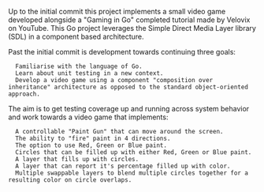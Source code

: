 Up to the initial commit this project implements a small video game developed alongside a "Gaming in Go" completed tutorial made by Velovix on YouTube. This Go project leverages the Simple Direct Media Layer library (SDL) in a component based architecture.

Past the initial commit is development towards continuing three goals:

      Familiarise with the language of Go.
      Learn about unit testing in a new context.
      Develop a video game using a component "composition over inheritance" architecture as opposed to the standard object-oriented approach.
  
The aim is to get testing coverage up and running across system behavior and work towards a video game that implements:

      A controllable "Paint Gun" that can move around the screen.
      The ability to "fire" paint in 4 directions.
      The option to use Red, Green or Blue paint.
      Circles that can be filled up with either Red, Green or Blue paint.
      A layer that fills up with circles.
      A layer that can report it's percentage filled up with color.
      Multiple swappable layers to blend multiple circles together for a resulting color on circle overlaps.
